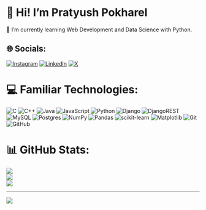 # 👋 Hi! I’m Pratyush Pokharel
🌱 I’m currently learning Web Development and Data Science with Python.


## 🌐 Socials:
[![Instagram](https://img.shields.io/badge/Instagram-%23E4405F.svg?logo=Instagram&logoColor=white)](https://instagram.com/_ppokharel) [![LinkedIn](https://img.shields.io/badge/LinkedIn-%230077B5.svg?logo=linkedin&logoColor=white)](https://linkedin.com/in/www.linkedin.com/in/p-pokharel) [![X](https://img.shields.io/badge/X-black.svg?logo=X&logoColor=white)](https://x.com/@PratPok) 

# 💻 Familiar Technologies:
![C](https://img.shields.io/badge/c-%2300599C.svg?style=for-the-badge&logo=c&logoColor=white) ![C++](https://img.shields.io/badge/c++-%2300599C.svg?style=for-the-badge&logo=c%2B%2B&logoColor=white) ![Java](https://img.shields.io/badge/java-%23ED8B00.svg?style=for-the-badge&logo=openjdk&logoColor=white) ![JavaScript](https://img.shields.io/badge/javascript-%23323330.svg?style=for-the-badge&logo=javascript&logoColor=%23F7DF1E) ![Python](https://img.shields.io/badge/python-3670A0?style=for-the-badge&logo=python&logoColor=ffdd54) ![Django](https://img.shields.io/badge/django-%23092E20.svg?style=for-the-badge&logo=django&logoColor=white) ![DjangoREST](https://img.shields.io/badge/DJANGO-REST-ff1709?style=for-the-badge&logo=django&logoColor=white&color=ff1709&labelColor=gray) ![MySQL](https://img.shields.io/badge/mysql-4479A1.svg?style=for-the-badge&logo=mysql&logoColor=white) ![Postgres](https://img.shields.io/badge/postgres-%23316192.svg?style=for-the-badge&logo=postgresql&logoColor=white) ![NumPy](https://img.shields.io/badge/numpy-%23013243.svg?style=for-the-badge&logo=numpy&logoColor=white) ![Pandas](https://img.shields.io/badge/pandas-%23150458.svg?style=for-the-badge&logo=pandas&logoColor=white) ![scikit-learn](https://img.shields.io/badge/scikit--learn-%23F7931E.svg?style=for-the-badge&logo=scikit-learn&logoColor=white) ![Matplotlib](https://img.shields.io/badge/Matplotlib-%23ffffff.svg?style=for-the-badge&logo=Matplotlib&logoColor=black) ![Git](https://img.shields.io/badge/git-%23F05033.svg?style=for-the-badge&logo=git&logoColor=white) ![GitHub](https://img.shields.io/badge/github-%23121011.svg?style=for-the-badge&logo=github&logoColor=white)
# 📊 GitHub Stats:
![](https://github-readme-stats.vercel.app/api?username=P-Pokharel&theme=default&hide_border=false&include_all_commits=false&count_private=false)<br/>
![](https://github-readme-streak-stats.herokuapp.com/?user=P-Pokharel&theme=default&hide_border=false)<br/>
![](https://github-readme-stats.vercel.app/api/top-langs/?username=P-Pokharel&theme=default&hide_border=false&include_all_commits=false&count_private=false&layout=compact)

---
[![](https://visitcount.itsvg.in/api?id=P-Pokharel&icon=0&color=0)](https://visitcount.itsvg.in)
